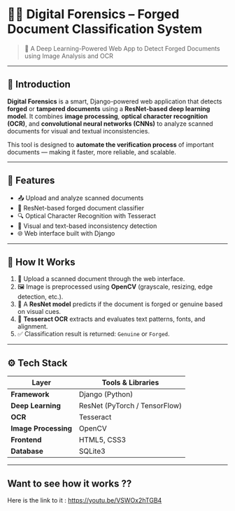 
# 🕵️‍♀️ Digital Forensics – Forged Document Classification System

> 🔐 A Deep Learning-Powered Web App to Detect Forged Documents using Image Analysis and OCR

---

## 📌 Introduction

**Digital Forensics** is a smart, Django-powered web application that detects **forged** or **tampered documents** using a **ResNet-based deep learning model**. It combines **image processing**, **optical character recognition (OCR)**, and **convolutional neural networks (CNNs)** to analyze scanned documents for visual and textual inconsistencies.

This tool is designed to **automate the verification process** of important documents — making it faster, more reliable, and scalable.

---

## 🎯 Features

- 📤 Upload and analyze scanned documents
- 🧠 ResNet-based forged document classifier
- 🔍 Optical Character Recognition with Tesseract
- 🎯 Visual and text-based inconsistency detection
- 🌐 Web interface built with Django

---

## 🧠 How It Works

1. 📄 Upload a scanned document through the web interface.
2. 🖼️ Image is preprocessed using **OpenCV** (grayscale, resizing, edge detection, etc.).
3. 🤖 A **ResNet model** predicts if the document is forged or genuine based on visual cues.
4. 🔡 **Tesseract OCR** extracts and evaluates text patterns, fonts, and alignment.
5. ✅ Classification result is returned: `Genuine` or `Forged`.

---

## ⚙️ Tech Stack

| Layer                 | Tools & Libraries              |
|-----------------------|-------------------------------|
| **Framework**         | Django (Python)               |
| **Deep Learning**     | ResNet (PyTorch / TensorFlow) |
| **OCR**               | Tesseract                     |
| **Image Processing**  | OpenCV                        |
| **Frontend**          | HTML5, CSS3                   |
| **Database**          | SQLite3                       |

---

## Want to see how it works ?? 
Here is the link to it : https://youtu.be/VSWOx2hTGB4
